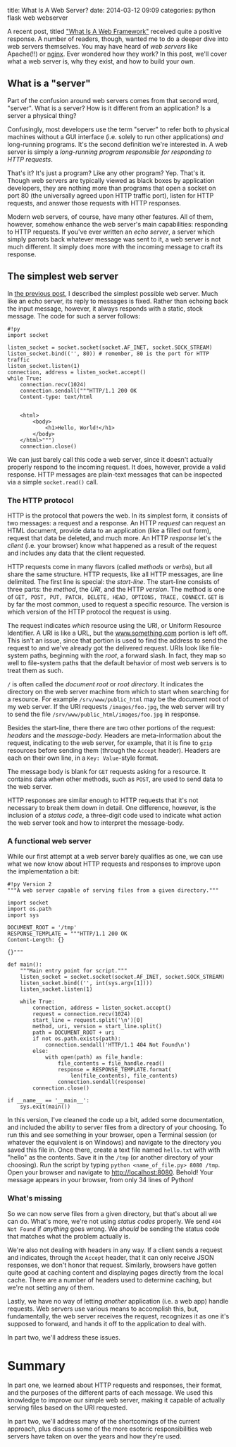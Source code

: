 title: What Is A Web Server?
date: 2014-03-12 09:09
categories: python flask web webserver

A recent post, titled ["What Is A Web Framework"](!!) received quite a positive
response. A number of readers, though, wanted me to do a deeper dive into web
servers themselves. You may have heard of *web servers* like Apache(!!) or
[nginx](!!). Ever wondered how they work? In this post, we'll cover what a web
server is, why they exist, and how to build your own.
<!--more-->

## What is a "server"

Part of the confusion around web servers comes from that second word, "server".
What is a server? How is it different from an application? Is a server a
physical thing?

Confusingly, most developers use the term "server" to refer both to physical
machines without a GUI interface (i.e. solely to run other applications) *and* long-running
programs. It's the second definition we're interested in. A web server is simply
a *long-running program responsible for responding to HTTP requests*.

That's it? It's just a program? Like any other program? Yep. That's it. Though
web servers are typically viewed as black boxes by application developers, they
are nothing more than programs that open a socket on port 80 (the universally
agreed upon HTTP traffic port), listen for HTTP requests, and answer those
requests with HTTP responses.

Modern web servers, of course, have many other features. All of them, however,
somehow enhance the web server's main capabilities: responding to HTTP requests.
If you've ever written an *echo server*, a server which simply parrots back
whatever message was sent to it, a web server is not much different. It simply
does more with the incoming message to craft its response.

## The simplest web server

In [the previous post](!!), I described the simplest possible web server.
Much like an echo server, its reply to messages is fixed. Rather than echoing
back the input message, however, it always responds with a static, stock
message. The code for such a server follows:

    #!py
    import socket

    listen_socket = socket.socket(socket.AF_INET, socket.SOCK_STREAM)
    listen_socket.bind(('', 80)) # remember, 80 is the port for HTTP traffic
    listen_socket.listen(1)
    connection, address = listen_socket.accept()
    while True:
        connection.recv(1024)
        connection.sendall("""HTTP/1.1 200 OK
        Content-type: text/html


        <html>
            <body>
                <h1>Hello, World!</h1>
            </body>
        </html>""")
        connection.close()

We can just barely call this code a web server, since it doesn't actually
properly respond to the incoming request. It does, however, provide a valid
response. HTTP messages are plain-text messages that can be inspected via a
simple `socket.read()` call.

### The HTTP protocol

HTTP is the protocol that powers the web. In its simplest form, it consists of
two messages: a request and a response. An HTTP *request* can request an HTML
document, provide data to an application (like a filled out form), request that
data be deleted, and much more. An HTTP *response* let's the *client* (i.e. your
browser) know what happened as a result of the request and includes any data
that the client requested.

HTTP requests come in many flavors (called *methods* or *verbs*), but all share
the same structure. HTTP requests, like all HTTP messages, are line delimited.
The first line is special: the *start-line*. The start-line consists of
three parts: the *method*, the *URI*, and the HTTP *version*. The method is one
of `GET, POST, PUT, PATCH, DELETE, HEAD, OPTIONS, TRACE, CONNECT`. `GET` is by
far the most common, used to request a specific resource. The version is which
version of the HTTP protocol the request is using.

The request indicates
*which* resource using the URI, or Uniform Resource Identifier. A URI is like a
URL, but the www.something.com portion is left off. This isn't an issue, since 
that portion is used to find the address to send the request to and we've
already got the delivered request. URIs look like file-system paths, beginning
with the *root*, a forward slash. In fact, they map so well to file-system paths
that the default behavior of most web servers is to treat them as such.

`/` is often called the *document root* or *root directory*. It indicates the
directory on the web server machine from which to start when searching for a
resource. For example `/srv/www/public_html` may be the document root of my web
server. If the URI requests `/images/foo.jpg`, the web server will try to send
the file `/srv/www/public_html/images/foo.jpg` in response.

Besides the start-line, there there are two other portions of the request:
*headers* and the *message-body*. Headers are meta-information about the request, indicating to the web
server, for example, that it is fine to `gzip` resources before sending them
(through the `Accept` header). Headers are each on their own line, in a `Key:
Value`-style format. 

The message body is blank for `GET` requests asking for a resource. It contains
data when other methods, such as `POST`, are used to send data to the web
server.

HTTP responses are similar enough to HTTP requests that it's not necessary to
break them down in detail. One difference, however, is the inclusion of a
*status code*, a three-digit code used to indicate what action the web server
took and how to interpret the message-body.

### A functional web server

While our first attempt at a web server barely qualifies as one, we can use what
we now know about HTTP requests and responses to improve upon the implementation
a bit:

    #!py Version 2
    """A web server capable of serving files from a given directory."""

    import socket
    import os.path
    import sys

    DOCUMENT_ROOT = '/tmp'
    RESPONSE_TEMPLATE = """HTTP/1.1 200 OK
    Content-Length: {}

    {}"""

    def main():
        """Main entry point for script."""
        listen_socket = socket.socket(socket.AF_INET, socket.SOCK_STREAM)
        listen_socket.bind(('', int(sys.argv[1])))
        listen_socket.listen(1)

        while True:
            connection, address = listen_socket.accept()
            request = connection.recv(1024)
            start_line = request.split('\n')[0]
            method, uri, version = start_line.split()
            path = DOCUMENT_ROOT + uri
            if not os.path.exists(path):
                connection.sendall('HTTP/1.1 404 Not Found\n')
            else:
                with open(path) as file_handle:
                    file_contents = file_handle.read()
                    response = RESPONSE_TEMPLATE.format(
                        len(file_contents), file_contents)
                    connection.sendall(response)
            connection.close()

    if __name__ == '__main__':
        sys.exit(main())

In this version, I've cleaned the code up a bit, added some documentation, and
included the ability to server files from a directory of your choosing. To run
this and see something in your browser, open a Terminal session (or whatever the equivalent is on Windows)
and navigate to the directory you saved this file in. Once there, create a text file
named `hello.txt` with with "hello" as the contents. Save it in the `/tmp` (or another 
directory of your choosing). Run the script by typing `python <name_of_file.py> 8080 /tmp`.
Open your browser and navigate to
[http://localhost:8080](http://localhost:8080/hello.txt). Behold! Your message appears in
your browser, from only 34 lines of Python!

### What's missing

So we can now serve files from a given directory, but that's about all we can
do. What's more, we're not using *status codes* properly. We send `404 Not
Found` if *anything* goes wrong. We *should* be sending the status code that
matches what the problem actually is.

We're also not dealing with headers in any way. If a client sends a request and
indicates, through the `Accept` header, that it can only receive JSON responses,
we don't honor that request. Similarly, browsers have gotten quite good at
caching content and displaying pages directly from the local cache. There are a
number of headers used to determine caching, but we're not setting any of them.

Lastly, we have no way of letting *another* application (i.e. a web app) handle
requests. Web servers use various means to accomplish this, but, fundamentally,
the web server receives the request, recognizes it as one it's supposed to
forward, and hands it off to the application to deal with.

In part two, we'll address these issues.

# Summary

In part one, we learned about HTTP requests and responses, their format, and the
purposes of the different parts of each message. We used this knowledge to
improve our simple web server, making it capable of actually serving files based
on the URI requested.

In part two, we'll address many of the shortcomings of the current approach,
plus discuss some of the more esoteric responsibilities web servers have taken
on over the years and how they're used.
